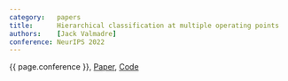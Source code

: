 ```yaml
---
category:   papers
title:      Hierarchical classification at multiple operating points
authors:    [Jack Valmadre]
conference: NeurIPS 2022
---
```


{{ page.conference }},
<a href="https://arxiv.org/abs/2210.10929">Paper</a>,
<a href="https://github.com/jvlmdr/hiercls">Code</a>
